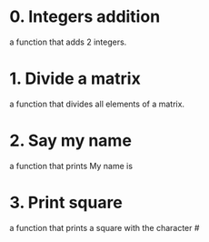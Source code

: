 # 0. Integers addition
a function that adds 2 integers.

# 1. Divide a matrix
a function that divides all elements of a matrix.

# 2. Say my name
a function that prints My name is <first name> <last name>

# 3. Print square
a function that prints a square with the character #
